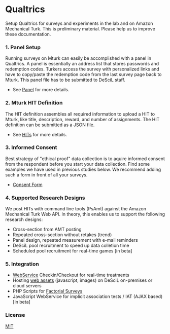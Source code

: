 # Qualtrics

Setup Qualtrics for surveys and experiments in the lab and on Amazon Mechanical Turk. 
This is preliminary material. Please help us to improve these documentation.

### 1. Panel Setup

Running surveys on Mturk can easily be accomplished with a panel in Qualtrics. 
A panel is essentially an address list that stores passwords and redemption codes. 
Turkers access the survey with personalized links and have to copy/paste the redemption code from the last survey page back to Mturk. 
This panel file has to be submitted to DeSciL staff.

- See [Panel](Panel/Panel.md) for more details. 

### 2. Mturk HIT Definition

The HIT definition assembles all required information to upload a HIT to Mturk, like title, description, reward, and number of assignments. The HIT definition can be submitted as a JSON file.  

- See [HITs](Hits/Hits.md) for more details.

### 3. Informed Consent

Best strategy of "ethical proof" data collection is to aquire informed consent from the respondent before you start your data collection. 
Find some examples we have used in previous studies below. We recommend adding such a form in front of all your surveys.

- [Consent Form](Consent/Consent.md)

### 4. Supported Research Designs

We post HITs with command line tools (PsAmt) against the Amazon Mechanical Turk Web API. In theory, this enables us to support the following research designs: 

- Cross-section from AMT posting
- Repeated cross-section without retakes (trend)
- Panel design, repeated measurement with e-mail reminders
- DeSciL pool recruitment to speed up data colletion time
- Scheduled pool recruitment for real-time games [in beta]

### 5. Integration

- [WebService](Integration/Integration.md) Checkin/Checkout for real-time treatments
- Hosting [web assets](Integration/Hosting.md) (javascript, images) on DeSciL on-premises or cloud servers
- PHP Scripts for [Factorial Surveys](Integration/Factorial/)
- JavaScript WebService for implicit association tests / IAT (AJAX based) [in beta]

### License

[MIT](LICENSE)
